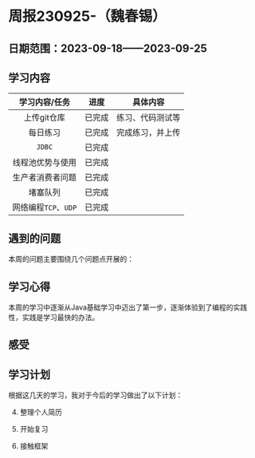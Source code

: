 # 周报230925-（魏春锡）

## 日期范围：2023-09-18——2023-09-25

## 学习内容

|    学习内容/任务     |  进度  |     具体内容     |
| :------------------: | :----: | :--------------: |
|     上传git仓库      | 已完成 | 练习、代码测试等 |
|       每日练习       | 已完成 | 完成练习，并上传 |
|        `JDBC`        | 已完成 |                  |
|   线程池优势与使用   | 已完成 |                  |
|   生产者消费者问题   | 已完成 |                  |
|       堵塞队列       | 已完成 |                  |
| 网络编程`TCP`、`UDP` | 已完成 |                  |

## 遇到的问题

本周的问题主要围绕几个问题点开展的：



## 学习心得

本周的学习中逐渐从Java基础学习中迈出了第一步，逐渐体验到了编程的实践性，实践是学习最快的办法。

## 感受



## 学习计划

根据这几天的学习，我对于今后的学习做出了以下计划：

4. 整理个人简历

5. 开始复习

6. 接触框架

   

   

   